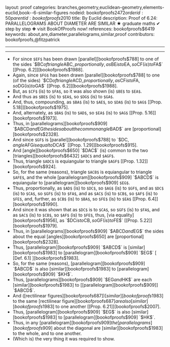 layout: proof
categories: branches,geometry,euclidean-geometry,elements-euclid,book--6-similar-figures
nodeid: bookofproofs$2472
orderid: 50
parentid: bookofproofs$2010
title: By Euclid
description:  Proof of 6.24: PARALLELOGRAMS ABOUT DIAMETER ARE SIMILAR &#9733; graduate maths &#10004; step by step &#10010; visit BookOfProofs now!
references: bookofproofs$6419
keywords: about,are,diameter,parallelograms,similar,proof
contributors: bookofproofs,@fitzpatrick

---


---



* For since `$EF$` has been drawn [parallel][bookofproofs$788] to one of the sides `$BC$` of triangle `$ABC$`, proportionally, as `$BE$` is to `$EA$`, so `$CF$` (is) to `$FA$` [[Prop. 6.2]][bookofproofs$1988].
* Again, since `$FG$` has been drawn [parallel][bookofproofs$788] to one (of the sides) `$CD$` of triangle `$ACD$`, proportionally, as `$CF$` is to `$FA$`, so `$DG$` (is) to `$GA$` [[Prop. 6.2]][bookofproofs$1988].
* But, as `$CF$` (is) to `$FA$`, so it was also shown (is) `$BE$` to `$EA$`.
* And thus as `$BE$` (is) to `$EA$`, so `$DG$` (is) to `$GA$`.
* And, thus, compounding, as `$BA$` (is) to `$AE$`, so `$DA$` (is) to `$AG$` [[Prop. 5.18]][bookofproofs$1975].
* And, alternately, as `$BA$` (is) to `$AD$`, so `$EA$` (is) to `$AG$` [[Prop. 5.16]][bookofproofs$1973].
* Thus, in [parallelograms][bookofproofs$909] `$ABCD$` and `$EG$` the sides about the common angle `$BAD$` are [proportional][bookofproofs$2328].
* And since `$GF$` is [parallel][bookofproofs$788] to `$DC$`, angle `$AFG$` is equal to `$DCA$` [[Prop. 1.29]][bookofproofs$915].
* And [angle][bookofproofs$650] `$DAC$` (is) common to the two [triangles][bookofproofs$6432] `$ADC$` and `$AGF$`.
* Thus, triangle `$ADC$` is equiangular to triangle `$AGF$` [[Prop. 1.32]][bookofproofs$924].
* So, for the same (reasons), triangle `$ACB$` is equiangular to triangle `$AFE$`, and the whole [parallelogram][bookofproofs$909] `$ABCD$` is equiangular to [parallelogram][bookofproofs$909] `$EG$`.
* Thus, proportionally, as `$AD$` (is) to `$DC$`, so `$AG$` (is) to `$GF$`, and as `$DC$` (is) to `$CA$`, so `$GF$` (is) to `$FA$`, and as `$AC$` (is) to `$CB$`, so `$AF$` (is) to `$FE$`, and, further, as `$CB$` (is) to `$BA$`, so `$FE$` (is) to `$EA$` [[Prop. 6.4]][bookofproofs$1990].
* And since it was shown that as `$DC$` is to `$CA$`, so `$GF$` (is) to `$FA$`, and as `$AC$` (is) to `$CB$`, so `$AF$` (is) to `$FE$`, thus, [via equality][bookofproofs$1956], as `$DC$` is to `$CB$`, so `$GF$` (is) to `$FE$` [[Prop. 5.22]][bookofproofs$1979].
* Thus, in [parallelograms][bookofproofs$909] `$ABCD$` and `$EG$` the sides about the equal [angles][bookofproofs$650] are [proportional][bookofproofs$2328].
* Thus, [parallelogram][bookofproofs$909] `$ABCD$` is [similar][bookofproofs$1983] to [parallelogram][bookofproofs$909] `$EG$` [ [Def. 6.1] ][bookofproofs$1983].
* So, for the same (reasons), [parallelogram][bookofproofs$909] `$ABCD$` is also [similar][bookofproofs$1983] to [parallelogram][bookofproofs$909] `$KH$`.
* Thus, [parallelograms][bookofproofs$909] `$EG$` and `$HK$` are each [similar][bookofproofs$1983] to [[parallelogram][bookofproofs$909]] `$ABCD$`.
* And ([rectilinear figures][bookofproofs$687]) [similar][bookofproofs$1983] to the same [rectilinear figure][bookofproofs$687] are also [similar][bookofproofs$1983] to one another [[Prop. 6.21]][bookofproofs$2007].
* Thus, [parallelogram][bookofproofs$909] `$EG$` is also [similar][bookofproofs$1983] to [parallelogram][bookofproofs$909] `$HK$`.
* Thus, in any [parallelogram][bookofproofs$909] the [parallelograms][bookofproofs$909] about the diagonal are [similar][bookofproofs$1983] to the whole, and to one another.
* (Which is) the very thing it was required to show.
